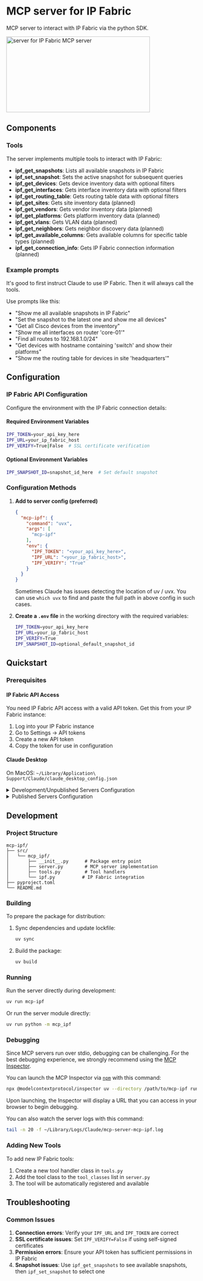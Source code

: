 # MCP server for IP Fabric

MCP server to interact with IP Fabric via the python SDK.

<a href="https://ipfabric.io"><img width="380" height="200" src="https://ipfabric.io/wp-content/uploads/2024/06/IP_Fabric_Logo_Color-1.svg" alt="server for IP Fabric MCP server" /></a>

## Components

### Tools

The server implements multiple tools to interact with IP Fabric:

- **ipf_get_snapshots**: Lists all available snapshots in IP Fabric
- **ipf_set_snapshot**: Sets the active snapshot for subsequent queries
- **ipf_get_devices**: Gets device inventory data with optional filters
- **ipf_get_interfaces**: Gets interface inventory data with optional filters
- **ipf_get_routing_table**: Gets routing table data with optional filters
- **ipf_get_sites**: Gets site inventory data (planned)
- **ipf_get_vendors**: Gets vendor inventory data (planned)
- **ipf_get_platforms**: Gets platform inventory data (planned)
- **ipf_get_vlans**: Gets VLAN data (planned)
- **ipf_get_neighbors**: Gets neighbor discovery data (planned)
- **ipf_get_available_columns**: Gets available columns for specific table types (planned)
- **ipf_get_connection_info**: Gets IP Fabric connection information (planned)

### Example prompts

It's good to first instruct Claude to use IP Fabric. Then it will always call the tools.

Use prompts like this:

- "Show me all available snapshots in IP Fabric"
- "Set the snapshot to the latest one and show me all devices"
- "Get all Cisco devices from the inventory"
- "Show me all interfaces on router 'core-01'"
- "Find all routes to 192.168.1.0/24"
- "Get devices with hostname containing 'switch' and show their platforms"
- "Show me the routing table for devices in site 'headquarters'"

## Configuration

### IP Fabric API Configuration

Configure the environment with the IP Fabric connection details:

#### Required Environment Variables

```bash
IPF_TOKEN=your_api_key_here
IPF_URL=your_ip_fabric_host
IPF_VERIFY=True|False  # SSL certificate verification
```

#### Optional Environment Variables

```bash
IPF_SNAPSHOT_ID=snapshot_id_here  # Set default snapshot
```

### Configuration Methods

1. **Add to server config (preferred)**

    ```json
    {
      "mcp-ipf": {
        "command": "uvx",
        "args": [
          "mcp-ipf"
        ],
        "env": {
          "IPF_TOKEN": "<your_api_key_here>",
          "IPF_URL": "<your_ip_fabric_host>",
          "IPF_VERIFY": "True"
        }
      }
    }
    ```

    Sometimes Claude has issues detecting the location of uv / uvx. You can use `which uvx` to find and paste the full path in above config in such cases.

2. **Create a `.env` file** in the working directory with the required variables:

    ```bash
    IPF_TOKEN=your_api_key_here
    IPF_URL=your_ip_fabric_host
    IPF_VERIFY=True
    IPF_SNAPSHOT_ID=optional_default_snapshot_id
    ```

## Quickstart

### Prerequisites

#### IP Fabric API Access

You need IP Fabric API access with a valid API token. Get this from your IP Fabric instance:

1. Log into your IP Fabric instance
2. Go to Settings → API tokens
3. Create a new API token
4. Copy the token for use in configuration

#### Claude Desktop

On MacOS: `~/Library/Application\ Support/Claude/claude_desktop_config.json`

<details>
  <summary>Development/Unpublished Servers Configuration</summary>
  
  ```json
  {
    "mcpServers": {
      "mcp-ipf": {
        "command": "uv",
        "args": [
          "--directory",
          "<dir_to>/mcp-ipf",
          "run",
          "mcp-ipf"
        ],
        "env": {
          "IPF_TOKEN": "<your_api_key_here>",
          "IPF_URL": "<your_ip_fabric_host>",
          "IPF_VERIFY": "True"
        }
      }
    }
  }
  ```

</details>

<details>
  <summary>Published Servers Configuration</summary>

  ```json
  {
    "mcpServers": {
      "mcp-ipf": {
        "command": "uvx",
        "args": [
          "mcp-ipf"
        ],
        "env": {
          "IPF_TOKEN": "<your_api_key_here>",
          "IPF_URL": "<your_ip_fabric_host>",
          "IPF_VERIFY": "True"
        }
      }
    }
  }
  ```

</details>

## Development

### Project Structure

```tree
mcp-ipf/
├── src/
│   └── mcp_ipf/
│       ├── __init__.py      # Package entry point
│       ├── server.py        # MCP server implementation
│       ├── tools.py         # Tool handlers
│       └── ipf.py          # IP Fabric integration
├── pyproject.toml
└── README.md
```

### Building

To prepare the package for distribution:

1. Sync dependencies and update lockfile:

    ```bash
    uv sync
    ```

2. Build the package:

    ```bash
    uv build
    ```

### Running

Run the server directly during development:

```bash
uv run mcp-ipf
```

Or run the server module directly:

```bash
uv run python -m mcp_ipf
```

### Debugging

Since MCP servers run over stdio, debugging can be challenging. For the best debugging
experience, we strongly recommend using the [MCP Inspector](https://github.com/modelcontextprotocol/inspector).

You can launch the MCP Inspector via [`npm`](https://docs.npmjs.com/downloading-and-installing-node-js-and-npm) with this command:

```bash
npx @modelcontextprotocol/inspector uv --directory /path/to/mcp-ipf run mcp-ipf
```

Upon launching, the Inspector will display a URL that you can access in your browser to begin debugging.

You can also watch the server logs with this command:

```bash
tail -n 20 -f ~/Library/Logs/Claude/mcp-server-mcp-ipf.log
```

### Adding New Tools

To add new IP Fabric tools:

1. Create a new tool handler class in `tools.py`
2. Add the tool class to the `tool_classes` list in `server.py`
3. The tool will be automatically registered and available

## Troubleshooting

### Common Issues

1. **Connection errors**: Verify your `IPF_URL` and `IPF_TOKEN` are correct
2. **SSL certificate issues**: Set `IPF_VERIFY=False` if using self-signed certificates
3. **Permission errors**: Ensure your API token has sufficient permissions in IP Fabric
4. **Snapshot issues**: Use `ipf_get_snapshots` to see available snapshots, then `ipf_set_snapshot` to select one
